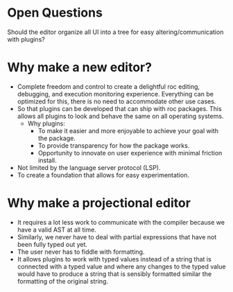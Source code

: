 
# Open Questions

Should the editor organize all UI into a tree for easy altering/communication with plugins?

# Why make a new editor?

- Complete freedom and control to create a delightful roc editing, debugging, and execution monitoring experience. Everything can be optimized for this, there is no need to accommodate other use cases.
- So that plugins can be developed that can ship with roc packages. This allows all plugins to look and behave the same on all operating systems.
  - Why plugins:
    - To make it easier and more enjoyable to achieve your goal with the package.
    - To provide transparency for how the package works.
    - Opportunity to innovate on user experience with minimal friction install.
- Not limited by the language server protocol (LSP).
- To create a foundation that allows for easy experimentation.

# Why make a projectional editor


- It requires a lot less work to communicate with the compiler because we have a valid AST at all time.
- Similarly, we never have to deal with partial expressions that have not been fully typed out yet.
- The user never has to fiddle with formatting.
- It allows plugins to work with typed values instead of a string that is connected with a typed value and where any changes to the typed value would have to produce a string that is sensibly formatted similar the formatting of the original string.

